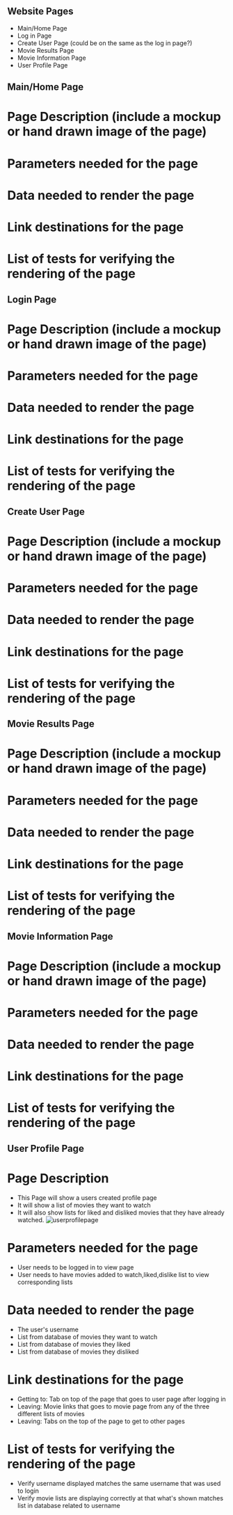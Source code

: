 ## Website Pages
  * Main/Home Page
  * Log in Page
  * Create User Page (could be on the same as the log in page?)
  * Movie Results Page
  * Movie Information Page
  * User Profile Page
  
## Main/Home Page
# Page Description (include a mockup or hand drawn image of the page)
# Parameters needed for the page
# Data needed to render the page
# Link destinations for the page
# List of tests for verifying the rendering of the page

## Login Page
# Page Description (include a mockup or hand drawn image of the page)
# Parameters needed for the page
# Data needed to render the page
# Link destinations for the page
# List of tests for verifying the rendering of the page

## Create User Page
# Page Description (include a mockup or hand drawn image of the page)
# Parameters needed for the page
# Data needed to render the page
# Link destinations for the page
# List of tests for verifying the rendering of the page

## Movie Results Page
# Page Description (include a mockup or hand drawn image of the page)
# Parameters needed for the page
# Data needed to render the page
# Link destinations for the page
# List of tests for verifying the rendering of the page

## Movie Information Page
# Page Description (include a mockup or hand drawn image of the page)
# Parameters needed for the page
# Data needed to render the page
# Link destinations for the page
# List of tests for verifying the rendering of the page

## User Profile Page
# Page Description 
* This Page will show a users created profile page
* It will show a list of movies they want to watch
* It will also show lists for liked and disliked movies that they have already watched.
![userprofilepage](https://user-images.githubusercontent.com/83556347/225323812-d054b6fe-8a81-4f4c-8ab0-d0bdd4c53933.png)
# Parameters needed for the page
* User needs to be logged in to view page
* User needs to have movies added to watch,liked,dislike list to view corresponding lists
# Data needed to render the page
* The user's username
* List from database of movies they want to watch
* List from database of movies they liked
* List from database of movies they disliked
# Link destinations for the page
* Getting to: Tab on top of the page that goes to user page after logging in
* Leaving: Movie links that goes to movie page from any of the three different lists of movies
* Leaving: Tabs on the top of the page to get to other pages
# List of tests for verifying the rendering of the page
* Verify username displayed matches the same username that was used to login 
* Verify movie lists are displaying correctly at that what's shown matches list in database related to username
